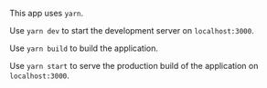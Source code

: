 This app uses `yarn`.

Use `yarn dev` to start the development server on `localhost:3000`.

Use `yarn build` to build the application.

Use `yarn start` to serve the production build of the application on `localhost:3000`.
